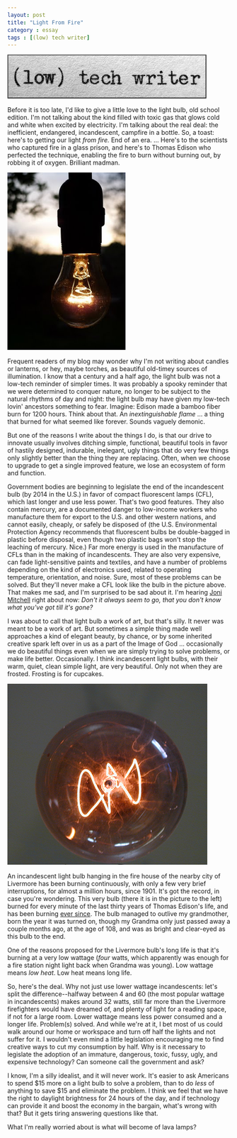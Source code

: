```yaml
---
layout: post
title: "Light From Fire"
category : essay
tags : [(low) tech writer]
---
```

[![low tech writer](/assets/ltw/header14.jpg)](http://lowtechwriter.com)

Before it is too late, I'd like to give a little love to the light bulb, old school edition. I'm not talking about the kind filled with toxic gas that glows cold and white when excited by electricity. I'm talking about the real deal: the inefficient, endangered, incandescent, campfire in a bottle. So, a toast: here's to getting our light *from fire.* End of an era. ... Here's to the scientists who captured fire in a glass prison, and here's to Thomas Edison who perfected the technique, enabling the fire to burn without burning out, by robbing it of oxygen. Brilliant madman.

[![light from fire](/assets/ltw/lightbulb.jpg)](/assets/ltw/lightbulbbg.jpg)

Frequent readers of my blog may wonder why I'm not writing about candles or lanterns, or hey, maybe torches, as beautiful old-timey sources of illumination. I know that a century and a half ago, the light bulb was not a low-tech reminder of simpler times. It was probably a spooky reminder that we were determined to conquer nature, no longer to be subject to the natural rhythms of day and night: the light bulb may have given my low-tech lovin' ancestors something to fear. Imagine: Edison made a bamboo fiber burn for 1200 hours. Think about that. An *inextinguishable flame* ... a thing that burned for what seemed like forever. Sounds vaguely demonic.

But one of the reasons I write about the things I do, is that our drive to innovate usually involves ditching simple, functional, beautiful tools in favor of hastily designed, indurable, inelegant, ugly things that do very few things only slightly better than the thing they are replacing. Often, when we choose to upgrade to get a single improved feature, we lose an ecosystem of form and function. 

Government bodies are beginning to legislate the end of the incandescent bulb (by 2014 in the U.S.) in favor of compact fluorescent lamps (CFL), which last longer and use less power. That's two good features. They also contain mercury, are a documented danger to low-income workers who manufacture them for export to the U.S. and other western nations, and cannot easily, cheaply, or safely be disposed of (the U.S. Environmental Protection Agency recommends that fluorescent bulbs be double-bagged in plastic before disposal, even though two plastic bags won't stop the leaching of mercury. Nice.) Far more energy is used in the manufacture of CFLs than in the making of incandescents. They are also very expensive, can fade light-sensitive paints and textiles, and have a number of problems depending on the kind of electronics used, related to operating temperature, orientation, and noise. Sure, most of these problems can be solved. But they'll never make a CFL look like the bulb in the picture above. That makes me sad, and I'm surprised to be sad about it. I'm hearing [Joni Mitchell](https://www.google.com/search?q=big+yellow+taxi&ie=utf-8&oe=utf-8&aq=t&rls=org.mozilla:en-US:official&gws_rd=ssl) right about now: *Don't it always seem to go, that you don't know what you've got till it's gone?*

I was about to call that light bulb a work of art, but that's silly. It never was meant to be a work of art. But sometimes a simple thing made well approaches a kind of elegant beauty, by chance, or by some inherited creative spark left over in us as a part of the Image of God ... occasionally we do beautiful things even when we are simply trying to solve problems, or make life better. Occasionally. I think incandescent light bulbs, with their warm, quiet, clean simple light, are very beautiful. Only not when they are frosted. Frosting is for cupcakes.

![100 years](/assets/ltw/cb-on.jpg)

An incandescent light bulb hanging in the fire house of the nearby city of Livermore has been burning continuously, with only a few very brief interruptions, for almost a million hours, since 1901. It's got the record, in case you're wondering. This very bulb (there it is in the picture to the left) burned for every minute of the last thirty years of Thomas Edison's life, and has been burning [ever since](http://www.centennialbulb.org/index.htm). The bulb managed to outlive my grandmother, born the year it was turned on, though my Grandma only just passed away a couple months ago, at the age of 108, and was as bright and clear-eyed as this bulb to the end.

One of the reasons proposed for the Livermore bulb's long life is that it's burning at a very low wattage (*four* watts, which apparently was enough for a fire station night light back when Grandma was young). Low wattage means *low heat*. Low heat means long life.

So, here's the deal. Why not just use lower wattage incandescents: let's split the difference--halfway between 4 and 60 (the most popular wattage in incandescents) makes around 32 watts, still far more than the Livermore firefighters would have dreamed of, and plenty of light for a reading space, if not for a large room. Lower wattage means less power consumed and a longer life. Problem(s) solved. And while we're at it, I bet most of us could walk around our home or workspace and turn off half the lights and not suffer for it. I wouldn't even mind a little legislation encouraging me to find creative ways to cut my consumption by half. Why is it necessary to legislate the adoption of an immature, dangerous, toxic, fussy, ugly, and expensive technology? Can someone call the government and ask?

I know, I'm a silly idealist, and it will never work. It's easier to ask Americans to spend $15 more on a light bulb to solve a problem, than to do *less* of anything to save $15 and eliminate the problem. I think we feel that we have the right to daylight brightness for 24 hours of the day, and if technology can provide it and boost the economy in the bargain, what's wrong with that? But it gets tiring answering questions like that.

What I'm really worried about is what will become of lava lamps?


